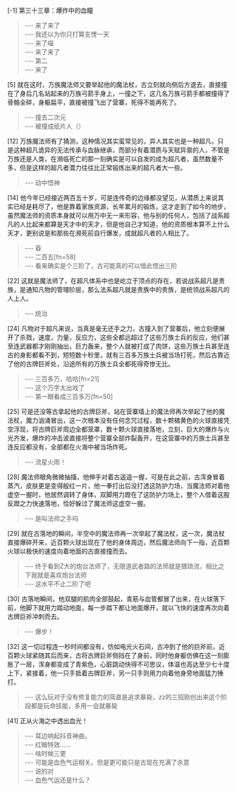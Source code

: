 
[-1] 第三十三章：爆炸中的血瞳
>--- 来了来了<br>
>--- 我还以为你只打算支愣一天<br>
>--- 来了喵<br>
>--- 来了来了<br>
>--- 第二<br>
>--- 来了<br>

[5] 就在这时，万族魔法师又要举起他的魔法杖，古立刻就向侧后方退去，直接撞在了身后几名站起来的万族弓箭手身上，一撞之下，这几名万族弓箭手都被撞得了骨骼全碎，身躯扁平，直接被撞飞出了营寨，死得不能再死了。
>--- 撞去二次元<br>
>--- 被撞成纸片人（）<br>

[12] 万族魔法师有了猜测，这种情况其实蛮常见的，异人其实也是一种超凡，只是这种超凡诡异的无法传承与血脉继承，而部分有着潜质与天赋异禀的人，不管是万族还是人类，在濒临死亡的那一刻确实是可以自发的成为超凡者，虽然数量不多，但是这样的超凡者潜力往往比正常锻炼出来的超凡者大一些。
>--- 动中悟神<br>

[14] 他今年已经接近两百五十岁，可是连传奇的边缘都没望见，从潜质上来说其实已经是耗尽了，他是靠着家族资源，长年累月的锻炼，这才走到了如今的地步，虽然魔法师的资质本身就可以用万中无一来形容，他与别的任何人，包括了战系超凡的人比起来都算是天才中的天才，但是他自己才知道，他的资质根本算不上什么天才，更别说是和那些在濒死前自行爆发，成就超凡者的人相比了。
>--- 昋<br>
>--- 二百五[fn=58]<br>
>--- 看来确实是个三阶了，古可能真的可以借此悟出三阶<br>

[22] 这就是魔法师了，在超凡体系中也是屹立于顶点的存在，若说战系超凡是贵族，是通知凡物的管理阶层，那么法系超凡就是贵族中的贵族，是统领战系超凡的人上人。
>--- 统治<br>

[24] 凡物对于超凡来说，当真是毫无还手之力，古撞入到了营寨后，他立刻便展开了杀戮，速度，力量，反应力，这些全都远超过了这些万族士兵的反应，他们甚至连武器都才刚刚抽出，巨力轰来，整个人就被打成了肉饼，这些万族士兵甚至连古的身影都看不到，短短数十秒里，就有三百多万族士兵被当场打死，然后古靠近了他的古牌巨斧处，沿途所有的万族士兵全都死得奇惨无比。
>--- 三百多万，哈哈[fn=21]<br>
>--- 这个万字太出戏了<br>
>--- 第一眼看成三百多万[fn=50]<br>

[25] 可是还没等古拿起他的古牌巨斧，站在营寨墙上的魔法师再次举起了他的魔法杖，魔力汹涌冒出，这一次根本没有任何念咒过程，数十颗橘黄色的火球直接凭空浮现，将古牌巨斧周边全都笼罩，数十颗火球直接落地，立刻，巨大的爆炸与火光齐发，爆炸的冲击波直接将整个营寨全部炸裂轰开，在这营寨中的万族士兵甚至连反应都没有，全部都在火海中被当场炸死。
>--- 流星火雨！<br>

[28] 魔法师眼角微微抽搐，他伸手对着古遥遥一握，可是在此之前，古浑身冒着蒸汽，皮肤更是变得殷红一片，他一拳打出后没打透这防护力场，当魔法师对着他虚空一握时，他居然调转了身体，双脚用力蹬在了这防护力场上，整个人借着这股反蹬之力快速落地，恰好躲过了魔法师这虚空一握。
>--- 是叫法师之手吗<br>

[29] 就在古落地的瞬间，半空中的魔法师再一次举起了魔法杖，这一次，魔法杖直接爆碎开来，近百颗火球出现在了他的身体周边，然后魔法师向下一指，近百颗火球以极快的速度向着地面的古直接撞而去。
>--- 终于看到Z大的炮台法师了，无限道武者路的法师就是猥琐流，相比之下我就是喜欢炮台法师<br>
>--- 这水平不止二阶了吧<br>

[30] 古落地瞬间，他双腿的肌肉全部鼓起，青筋与血管都冒了出来，在火球落下前，他脚下就用力踏动地面，每一步踏下都让地面爆开，就以飞快的速度再次向着古牌巨斧冲刺而去。
>--- 爆步！<br>

[32] 这一切过程连一秒时间都没有，仿如电光火石间，古冲到了他的巨斧前，近百颗火球紧随其后而来，古将古牌巨斧侧挡在了身前，同时他身躯仿佛在这一刻膨胀了一层，浑身都变成了青紫色，心脏跳动快得不可思议，体温也高达至少七十度上下，紧接着，他一只手抵着古牌巨斧，另一只手则用力向着他身旁地面猛力捶打。
>--- 这么玩对于没有修复能力的简直是追求暴毙，zz的三招刚创出来这个阶段都是玩命技能，多用一会就暴毙<br>

[41] 正从火海之中透出血光！
>--- 耳边响起抖音神曲。<br>
>--- 红眼特效……<br>
>--- 啥时候三更<br>
>--- 可能是血色气运相关。但是更可能只是古现在充满了杀意<br>
>--- 说的对<br>
>--- 血色气运还是什么？<br>
